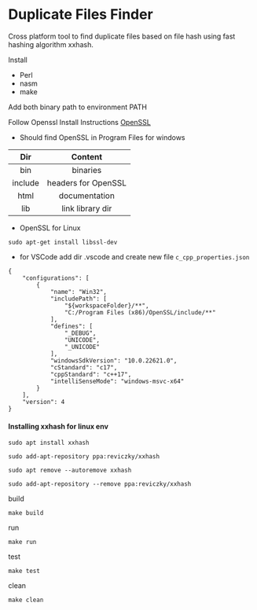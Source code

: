 # Duplicate Files Finder
Cross platform tool to find duplicate files based on file hash using fast hashing algorithm xxhash.

Install
- Perl
- nasm
- make

Add both binary path to environment PATH

Follow Openssl Install Instructions
[OpenSSL](https://github.com/openssl/openssl/tree/openssl-3.4)

* Should find OpenSSL in Program Files for windows

| Dir | Content   
| :---:   | :---: 
| bin | binaries
| include | headers for OpenSSL
| html | documentation
| lib | link library dir

* OpenSSL for Linux
```
sudo apt-get install libssl-dev
```

* for VSCode add dir .vscode and create new file ```c_cpp_properties.json```

```
{
    "configurations": [
        {
            "name": "Win32",
            "includePath": [
                "${workspaceFolder}/**",
                "C:/Program Files (x86)/OpenSSL/include/**"
            ],
            "defines": [
                "_DEBUG",
                "UNICODE",
                "_UNICODE"
            ],
            "windowsSdkVersion": "10.0.22621.0",
            "cStandard": "c17",
            "cppStandard": "c++17",
            "intelliSenseMode": "windows-msvc-x64"
        }
    ],
    "version": 4
}
```
#### Installing xxhash for linux env
```
sudo apt install xxhash

sudo add-apt-repository ppa:reviczky/xxhash

sudo apt remove --autoremove xxhash

sudo add-apt-repository --remove ppa:reviczky/xxhash

```


build
```
make build
```

run
```
make run
```

test

```
make test
```

clean
```
make clean
```
